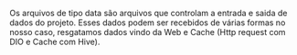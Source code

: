 Os arquivos de tipo data são arquivos que controlam a entrada e saida de dados do projeto.
Esses dados podem ser recebidos de várias formas no nosso caso, resgatamos dados vindo da Web e Cache (Http request com DIO e Cache com Hive).